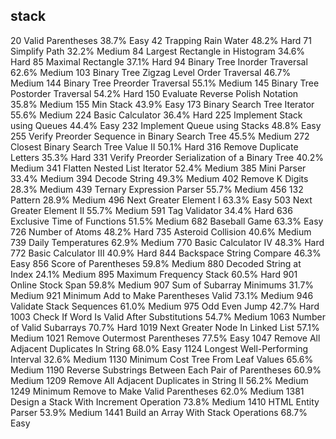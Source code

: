 stack
---
20	Valid Parentheses	38.7%	Easy
42	Trapping Rain Water	48.2%	Hard
71	Simplify Path	32.2%	Medium
84	Largest Rectangle in Histogram	34.6%	Hard
85	Maximal Rectangle	37.1%	Hard
94	Binary Tree Inorder Traversal	62.6%	Medium
103	Binary Tree Zigzag Level Order Traversal	46.7%	Medium
144	Binary Tree Preorder Traversal	55.1%	Medium
145	Binary Tree Postorder Traversal	54.2%	Hard
150	Evaluate Reverse Polish Notation	35.8%	Medium
155	Min Stack	43.9%	Easy
173	Binary Search Tree Iterator	55.6%	Medium
224	Basic Calculator	36.4%	Hard
225	Implement Stack using Queues	44.4%	Easy
232	Implement Queue using Stacks	48.8%	Easy
255	Verify Preorder Sequence in Binary Search Tree	45.5%	Medium
272	Closest Binary Search Tree Value II	50.1%	Hard
316	Remove Duplicate Letters	35.3%	Hard
331	Verify Preorder Serialization of a Binary Tree	40.2%	Medium
341	Flatten Nested List Iterator	52.4%	Medium
385	Mini Parser	33.4%	Medium
394	Decode String	49.3%	Medium
402	Remove K Digits	28.3%	Medium
439	Ternary Expression Parser	55.7%	Medium
456	132 Pattern	28.9%	Medium
496	Next Greater Element I	63.3%	Easy
503	Next Greater Element II	55.7%	Medium
591	Tag Validator	34.4%	Hard
636	Exclusive Time of Functions	51.5%	Medium
682	Baseball Game	63.3%	Easy
726	Number of Atoms	48.2%	Hard
735	Asteroid Collision	40.6%	Medium
739	Daily Temperatures	62.9%	Medium
770	Basic Calculator IV	48.3%	Hard
772	Basic Calculator III	40.9%	Hard
844	Backspace String Compare	46.3%	Easy
856	Score of Parentheses	59.8%	Medium
880	Decoded String at Index	24.1%	Medium
895	Maximum Frequency Stack	60.5%	Hard
901	Online Stock Span	59.8%	Medium
907	Sum of Subarray Minimums	31.7%	Medium
921	Minimum Add to Make Parentheses Valid	73.1%	Medium
946	Validate Stack Sequences	61.0%	Medium
975	Odd Even Jump	42.7%	Hard
1003	Check If Word Is Valid After Substitutions	54.7%	Medium
1063	Number of Valid Subarrays	70.7%	Hard
1019	Next Greater Node In Linked List	57.1%	Medium
1021	Remove Outermost Parentheses	77.5%	Easy
1047	Remove All Adjacent Duplicates In String	68.0%	Easy
1124	Longest Well-Performing Interval	32.6%	Medium
1130	Minimum Cost Tree From Leaf Values	65.6%	Medium
1190	Reverse Substrings Between Each Pair of Parentheses	60.9%	Medium
1209	Remove All Adjacent Duplicates in String II	56.2%	Medium
1249	Minimum Remove to Make Valid Parentheses	62.0%	Medium
1381	Design a Stack With Increment Operation	73.8%	Medium
1410	HTML Entity Parser	53.9%	Medium
1441	Build an Array With Stack Operations	68.7%	Easy
